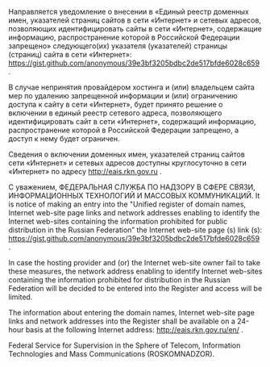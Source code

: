Направляется уведомление о внесении в «Единый реестр доменных имен, указателей страниц сайтов в сети «Интернет» и сетевых адресов, позволяющих идентифицировать сайты в сети «Интернет», содержащие информацию, распространение которой в Российской Федерации запрещено» следующего(их) указателя (указателей) страницы (страниц) сайта в сети «Интернет»: https://gist.github.com/anonymous/39e3bf3205bdbc2de517bfde6028c659 .

В случае непринятия провайдером хостинга и (или) владельцем сайта мер по удалению запрещенной информации и (или) ограничению доступа к сайту в сети «Интернет», будет принято решение о включении в единый реестр сетевого адреса, позволяющего идентифицировать сайт в сети «Интернет», содержащий информацию, распространение которой в Российской Федерации запрещено, а доступ к нему будет ограничен.

Сведения о включении доменных имен, указателей страниц сайтов сети «Интернет» и сетевых адресов доступны круглосуточно в сети «Интернет» по адресу http://eais.rkn.gov.ru .

С уважением,
ФЕДЕРАЛЬНАЯ СЛУЖБА ПО НАДЗОРУ В СФЕРЕ СВЯЗИ, ИНФОРМАЦИОННЫХ ТЕХНОЛОГИЙ И МАССОВЫХ КОММУНИКАЦИЙ.
It is notice of making an entry into the "Unified register of domain names, Internet web-site page links and network addresses enabling to identify the Internet web-sites containing the information prohibited for public distribution in the Russian Federation” the Internet web-site page (s) link (s): https://gist.github.com/anonymous/39e3bf3205bdbc2de517bfde6028c659 .

In case the hosting provider and (or) the Internet web-site owner fail to take these measures, the network address enabling to identify Internet web-sites containing the information prohibited for distribution in the Russian Federation will be decided to be entered into the Register and access will be limited.

The information about entering the domain names, Internet web-site page links and network addresses into the Register shall be available on a 24-hour basis at the following Internet address: http://eais.rkn.gov.ru/en/ .

Federal Service for Supervision in the Sphere of Telecom, Information Technologies and Mass Communications (ROSKOMNADZOR).
